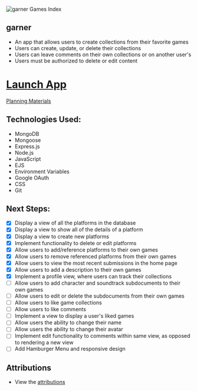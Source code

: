 ![garner Games Index](https://i.imgur.com/PlRsP5J.png)

<h2>garner</h2>

- An app that allows users to create collections from their favorite games
- Users can create, update, or delete their collections
- Users can leave comments on their own collections or on another user's
- Users must be authorized to delete or edit content

<h1><a href="https://garner-game-collector.fly.dev" target="_blank">Launch App</a></h1>

<a href="https://trello.com/b/NnPKf92T/game-collector-plan">Planning Materials</a>

<h2>Technologies Used:</h2>

- MongoDB
- Mongoose
- Express.js
- Node.js
- JavaScript
- EJS
- Environment Variables
- Google OAuth
- CSS
- Git

<h2>Next Steps:</h2>

- [x] Display a view of all the platforms in the database
- [x] Display a view to show all of the details of a platform
- [x] Display a view to create new platforms
- [x] Implement functionality to delete or edit platforms
- [x] Allow users to add/reference platforms to their own games
- [x] Allow users to remove referenced platforms from their own games
- [x] Allow users to view the most recent submissions in the home page
- [x] Allow users to add a description to their own games
- [x] Implement a profile view, where users can track their collections
- [ ] Allow users to add character and soundtrack subdocuments to their own games
- [ ] Allow users to edit or delete the subdocuments from their own games
- [ ] Allow users to like game collections
- [ ] Allow users to like comments
- [ ] Implement a view to display a user's liked games
- [ ] Allow users the ability to change their name
- [ ] Allow users the ability to change their avatar
- [ ] Implement edit functionality to comments within same view, as opposed to rendering a new view
- [ ] Add Hamburger Menu and responsive design

<h2>Attributions</h2>

* View the [attributions](https://github.com/csalguera/garner/blob/main/attributions.md)